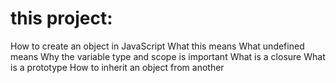 # this project:
How to create an object in JavaScript
What this means
What undefined means
Why the variable type and scope is important
What is a closure
What is a prototype
How to inherit an object from another
